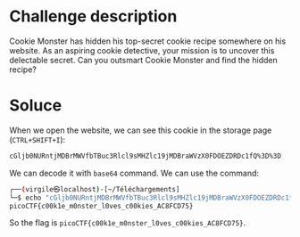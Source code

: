# Challenge description

Cookie Monster has hidden his top-secret cookie recipe somewhere on his website. As an aspiring cookie detective, your mission is to uncover this delectable secret. Can you outsmart Cookie Monster and find the hidden recipe?

# Soluce

When we open the website, we can see this cookie in the storage page (`CTRL+SHIFT+I`):

```bash
cGljb0NURntjMDBrMWVfbTBuc3Rlcl9sMHZlc19jMDBraWVzX0FDOEZDRDc1fQ%3D%3D
```

We can decode it with `base64` command. We can use the command:

```bash
┌──(virgile㉿localhost)-[~/Téléchargements]
└─$ echo "cGljb0NURntjMDBrMWVfbTBuc3Rlcl9sMHZlc19jMDBraWVzX0FDOEZDRDc1fQ==" | base64 -d                                                                                                                                                
picoCTF{c00k1e_m0nster_l0ves_c00kies_AC8FCD75}
```

So the flag is `picoCTF{c00k1e_m0nster_l0ves_c00kies_AC8FCD75}`.